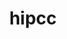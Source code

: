 ---
title: "hipcc"
layout: cache
categories: [package, develop]
meta: {"compilers": ["gcc@11.4.0", "gcc@13.2.0"], "num_specs": 12, "num_specs_by_stack": {"e4s": 6, "ml-linux-x86_64-rocm": 6, "root": 12}, "oss": ["ubuntu22.04", "ubuntu24.04"], "platforms": ["linux"], "stacks": ["e4s", "ml-linux-x86_64-rocm", "root"], "targets": ["x86_64_v3"], "versions": ["6.3.3", "6.4.3"]}
spec_details: [{"compiler": "gcc@11.4.0", "hash": "5lf6v65b5nj42g2rpmwbfis2l7vd3q42", "os": "ubuntu22.04", "platform": "linux", "size": "-", "stacks": ["e4s", "root"], "target": "x86_64_v3", "variants": ["build_system=cmake", "build_type=Release", "generator=make", "~ipo", "patches:=c10b010"], "versions": ["6.4.3"]}, {"compiler": "gcc@11.4.0", "hash": "debuwwv5rpee4xzgcmqej776kpyipnps", "os": "ubuntu22.04", "platform": "linux", "size": "-", "stacks": ["e4s", "root"], "target": "x86_64_v3", "variants": ["build_system=cmake", "build_type=Release", "generator=make", "~ipo", "patches:=c10b010"], "versions": ["6.4.3"]}, {"compiler": "gcc@13.2.0", "hash": "i27hpwzcknwjxvqlnnfkxk3fhuzxlpmc", "os": "ubuntu24.04", "platform": "linux", "size": "-", "stacks": ["ml-linux-x86_64-rocm", "root"], "target": "x86_64_v3", "variants": ["build_system=cmake", "build_type=Release", "generator=make", "~ipo", "patches:=c10b010"], "versions": ["6.4.3"]}, {"compiler": "gcc@11.4.0", "hash": "jjkewrfwu4qertcyrruhmwodrzcdakf2", "os": "ubuntu22.04", "platform": "linux", "size": "-", "stacks": ["e4s", "root"], "target": "x86_64_v3", "variants": ["build_system=cmake", "build_type=Release", "generator=make", "~ipo", "patches:=c10b010"], "versions": ["6.4.3"]}, {"compiler": "gcc@13.2.0", "hash": "k54rmbticw4b7ylwv7f7edlzs52g3m7c", "os": "ubuntu24.04", "platform": "linux", "size": "-", "stacks": ["ml-linux-x86_64-rocm", "root"], "target": "x86_64_v3", "variants": ["build_system=cmake", "build_type=Release", "generator=make", "~ipo", "patches:=c10b010"], "versions": ["6.3.3"]}, {"compiler": "gcc@11.4.0", "hash": "nhymcoruzgpoxea6n5kcyypdbgdiuawa", "os": "ubuntu22.04", "platform": "linux", "size": "-", "stacks": ["e4s", "root"], "target": "x86_64_v3", "variants": ["build_system=cmake", "build_type=Release", "generator=make", "~ipo", "patches:=c10b010"], "versions": ["6.4.3"]}, {"compiler": "gcc@13.2.0", "hash": "obpbtvrliftekjbs64zr3djwht3vqid2", "os": "ubuntu24.04", "platform": "linux", "size": "-", "stacks": ["ml-linux-x86_64-rocm", "root"], "target": "x86_64_v3", "variants": ["build_system=cmake", "build_type=Release", "generator=make", "~ipo", "patches:=c10b010"], "versions": ["6.3.3"]}, {"compiler": "gcc@11.4.0", "hash": "pqdkreig75wdg37hxgnupeqieun6ozbi", "os": "ubuntu22.04", "platform": "linux", "size": "-", "stacks": ["e4s", "root"], "target": "x86_64_v3", "variants": ["build_system=cmake", "build_type=Release", "generator=make", "~ipo", "patches:=c10b010"], "versions": ["6.4.3"]}, {"compiler": "gcc@11.4.0", "hash": "uyiqazp2a2b7jsi5gd7l4lf7r3zx52j2", "os": "ubuntu22.04", "platform": "linux", "size": "-", "stacks": ["e4s", "root"], "target": "x86_64_v3", "variants": ["build_system=cmake", "build_type=Release", "generator=make", "~ipo", "patches:=c10b010"], "versions": ["6.4.3"]}, {"compiler": "gcc@13.2.0", "hash": "vw6e4ambwf7dk6h7wtih4447iqkcgc5n", "os": "ubuntu24.04", "platform": "linux", "size": "-", "stacks": ["ml-linux-x86_64-rocm", "root"], "target": "x86_64_v3", "variants": ["build_system=cmake", "build_type=Release", "generator=make", "~ipo", "patches:=c10b010"], "versions": ["6.4.3"]}, {"compiler": "gcc@13.2.0", "hash": "wgls2poker7ucbd4vlcldywt37kf6aod", "os": "ubuntu24.04", "platform": "linux", "size": "-", "stacks": ["ml-linux-x86_64-rocm", "root"], "target": "x86_64_v3", "variants": ["build_system=cmake", "build_type=Release", "generator=make", "~ipo", "patches:=c10b010"], "versions": ["6.4.3"]}, {"compiler": "gcc@13.2.0", "hash": "wibt6wpmovjxeth6n7nkyewky2ag2jxm", "os": "ubuntu24.04", "platform": "linux", "size": "-", "stacks": ["ml-linux-x86_64-rocm", "root"], "target": "x86_64_v3", "variants": ["build_system=cmake", "build_type=Release", "generator=make", "~ipo", "patches:=c10b010"], "versions": ["6.3.3"]}]
---